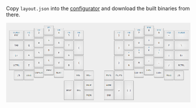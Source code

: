 Copy `layout.json` into the [configurator][] and download the built binaries from there.

![layout](./layout.png)

[configurator]: https://input.club/configurator-ergodox
